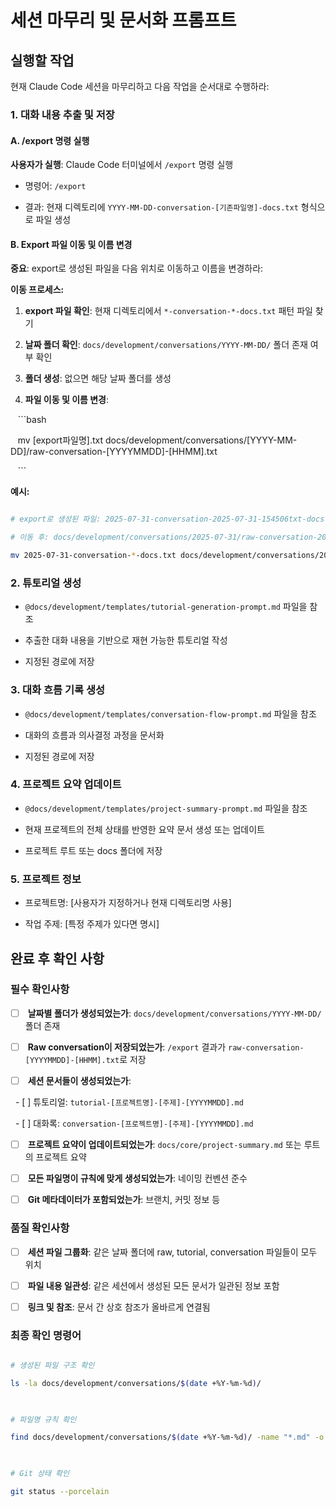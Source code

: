 # 세션 마무리 및 문서화 프롬프트

  

## 실행할 작업

  

현재 Claude Code 세션을 마무리하고 다음 작업을 순서대로 수행하라:

  

### 1. 대화 내용 추출 및 저장

  

#### A. /export 명령 실행

**사용자가 실행**: Claude Code 터미널에서 `/export` 명령 실행

- 명령어: `/export`  

- 결과: 현재 디렉토리에 `YYYY-MM-DD-conversation-[기존파일명]-docs.txt` 형식으로 파일 생성

  

#### B. Export 파일 이동 및 이름 변경

**중요**: export로 생성된 파일을 다음 위치로 이동하고 이름을 변경하라:

  

**이동 프로세스:**

1. **export 파일 확인**: 현재 디렉토리에서 `*-conversation-*-docs.txt` 패턴 파일 찾기

2. **날짜 폴더 확인**: `docs/development/conversations/YYYY-MM-DD/` 폴더 존재 여부 확인

3. **폴더 생성**: 없으면 해당 날짜 폴더를 생성

4. **파일 이동 및 이름 변경**:

   ```bash

   mv [export파일명].txt docs/development/conversations/[YYYY-MM-DD]/raw-conversation-[YYYYMMDD]-[HHMM].txt

   ```

  

**예시:**

```bash

# export로 생성된 파일: 2025-07-31-conversation-2025-07-31-154506txt-docs.txt

# 이동 후: docs/development/conversations/2025-07-31/raw-conversation-20250731-1720.txt

mv 2025-07-31-conversation-*-docs.txt docs/development/conversations/2025-07-31/raw-conversation-20250731-1720.txt

```

  

### 2. 튜토리얼 생성

  

- `@docs/development/templates/tutorial-generation-prompt.md` 파일을 참조

- 추출한 대화 내용을 기반으로 재현 가능한 튜토리얼 작성

- 지정된 경로에 저장

  

### 3. 대화 흐름 기록 생성

  

- `@docs/development/templates/conversation-flow-prompt.md` 파일을 참조

- 대화의 흐름과 의사결정 과정을 문서화

- 지정된 경로에 저장

  

### 4. 프로젝트 요약 업데이트

  

- `@docs/development/templates/project-summary-prompt.md` 파일을 참조

- 현재 프로젝트의 전체 상태를 반영한 요약 문서 생성 또는 업데이트

- 프로젝트 루트 또는 docs 폴더에 저장

  

### 5. 프로젝트 정보

  

- 프로젝트명: [사용자가 지정하거나 현재 디렉토리명 사용]

- 작업 주제: [특정 주제가 있다면 명시]

  

## 완료 후 확인 사항

  

### 필수 확인사항

- [ ]  **날짜별 폴더가 생성되었는가**: `docs/development/conversations/YYYY-MM-DD/` 폴더 존재

- [ ]  **Raw conversation이 저장되었는가**: `/export` 결과가 `raw-conversation-[YYYYMMDD]-[HHMM].txt`로 저장

- [ ]  **세션 문서들이 생성되었는가**:

  - [ ] 튜토리얼: `tutorial-[프로젝트명]-[주제]-[YYYYMMDD].md`

  - [ ] 대화록: `conversation-[프로젝트명]-[주제]-[YYYYMMDD].md`

- [ ]  **프로젝트 요약이 업데이트되었는가**: `docs/core/project-summary.md` 또는 루트의 프로젝트 요약

- [ ]  **모든 파일명이 규칙에 맞게 생성되었는가**: 네이밍 컨벤션 준수

- [ ]  **Git 메타데이터가 포함되었는가**: 브랜치, 커밋 정보 등

  

### 품질 확인사항

- [ ]  **세션 파일 그룹화**: 같은 날짜 폴더에 raw, tutorial, conversation 파일들이 모두 위치

- [ ]  **파일 내용 일관성**: 같은 세션에서 생성된 모든 문서가 일관된 정보 포함

- [ ]  **링크 및 참조**: 문서 간 상호 참조가 올바르게 연결됨

  

### 최종 확인 명령어

```bash

# 생성된 파일 구조 확인

ls -la docs/development/conversations/$(date +%Y-%m-%d)/

  

# 파일명 규칙 확인

find docs/development/conversations/$(date +%Y-%m-%d)/ -name "*.md" -o -name "*.txt"

  

# Git 상태 확인

git status --porcelain

```